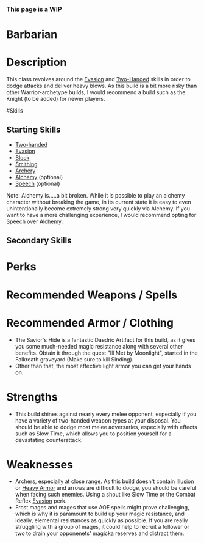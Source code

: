 ### This page is a WIP

# Barbarian

# Description
This class revolves around the [Evasion](https://github.com/Wildlander-mod/Support/wiki/Evasion) and [Two-Handed](https://github.com/Wildlander-mod/Support/wiki/Two-Handed) skills in order to dodge attacks and deliver heavy blows. As this build is a bit more risky than other Warrior-archetype builds, I would recommend a build such as the Knight (to be added) for newer players.

#Skills 

## Starting Skills
- [Two-handed](https://github.com/Wildlander-mod/Support/wiki/Two-handed)
- [Evasion](https://github.com/Wildlander-mod/Support/wiki/Evasion) 
- [Block](https://github.com/Wildlander-mod/Support/wiki/Block) 
- [Smithing](https://github.com/Wildlander-mod/Support/wiki/Smithing) 
- [Archery](https://github.com/Wildlander-mod/Support/wiki/Archery) 
- [Alchemy](https://github.com/Wildlander-mod/Support/wiki/Alchemy) (optional)
- [Speech](https://github.com/Wildlander-mod/Support/wiki/Speech) (optional)

Note: Alchemy is.....a bit broken. While it is possible to play an alchemy character without breaking the game, in its current state it is easy to even unintentionally become extremely strong very quickly via Alchemy. If you want to have a more challenging experience, I would recommend opting for Speech over Alchemy.

## Secondary Skills


# Perks


# Recommended Weapons / Spells


# Recommended Armor / Clothing
- The Savior's Hide is a fantastic Daedric Artifact for this build, as it gives you some much-needed magic resistance along with several other benefits. Obtain it through the quest "Ill Met by Moonlight", started in the Falkreath graveyard (Make sure to kill Sinding).
- Other than that, the most effective light armor you can get your hands on.

# Strengths
- This build shines against nearly every melee opponent, especially if you have a variety of two-handed weapon types at your disposal. You should be able to dodge most melee adversaries, especially with effects such as Slow Time, which allows you to position yourself for a devastating counterattack.

# Weaknesses
- Archers, especially at close range. As this build doesn't contain [Illusion](https://github.com/Wildlander-mod/Support/wiki/Illusion) or [Heavy Armor](https://github.com/Wildlander-mod/Support/wiki/Heavy-Armor) and arrows are difficult to dodge, you should be careful when facing such enemies. Using a shout like Slow Time or the Combat Reflex [Evasion](https://github.com/Wildlander-mod/Support/wiki/Evasion) perk.
- Frost mages and mages that use AOE spells might prove challenging, which is why it is paramount to build up your magic resistance, and ideally, elemental resistances as quickly as possible. If you are really struggling with a group of mages, it could help to recruit a follower or two to drain your opponenets' magicka reserves and distract them.